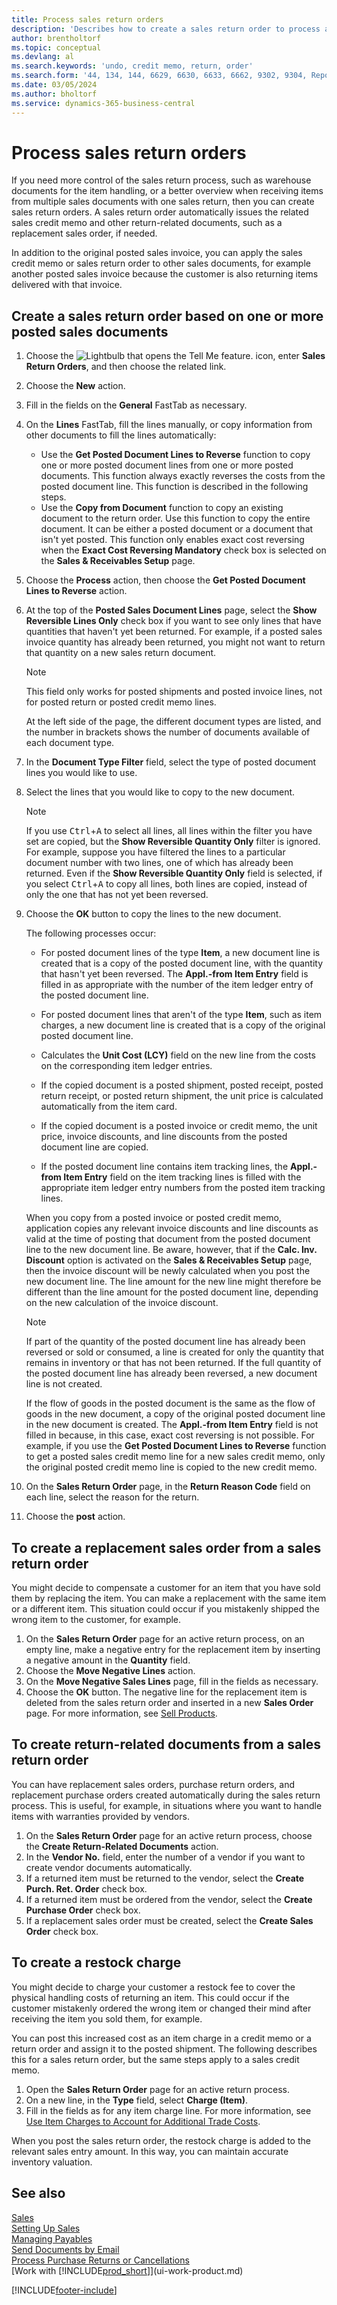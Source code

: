 ```yaml
---
title: Process sales return orders
description: 'Describes how to create a sales return order to process a return, cancellation, or reimbursement for items or services you have been received payment for.'
author: brentholtorf
ms.topic: conceptual
ms.devlang: al
ms.search.keywords: 'undo, credit memo, return, order'
ms.search.form: '44, 134, 144, 6629, 6630, 6633, 6662, 9302, 9304, Report_6646'
ms.date: 03/05/2024
ms.author: bholtorf
ms.service: dynamics-365-business-central
---
```

# Process sales return orders  

If you need more control of the sales return process, such as warehouse documents for the item handling, or a better overview when receiving items from multiple sales documents with one sales return, then you can create sales return orders. A sales return order automatically issues the related sales credit memo and other return-related documents, such as a replacement sales order, if needed.

In addition to the original posted sales invoice, you can apply the sales credit memo or sales return order to other sales documents, for example another posted sales invoice because the customer is also returning items delivered with that invoice.

## Create a sales return order based on one or more posted sales documents  

1. Choose the ![Lightbulb that opens the Tell Me feature.](media/ui-search/search_small.png "Tell me what you want to do") icon, enter **Sales Return Orders**, and then choose the related link.
2. Choose the **New** action.  
3. Fill in the fields on the **General** FastTab as necessary.
4. On the **Lines** FastTab, fill the lines manually, or copy information from other documents to fill the lines automatically:

    - Use the **Get Posted Document Lines to Reverse** function to copy one or more posted document lines from one or more posted documents. This function always exactly reverses the costs from the posted document line. This function is described in the following steps.    
    - Use the **Copy from Document** function to copy an existing document to the return order. Use this function to copy the entire document. It can be either a posted document or a document that isn't yet posted. This function only enables exact cost reversing when the **Exact Cost Reversing Mandatory** check box is selected on the **Sales & Receivables Setup** page.  

5. Choose the **Process** action, then choose the **Get Posted Document Lines to Reverse** action.
6. At the top of the **Posted Sales Document Lines** page, select the **Show Reversible Lines Only** check box if you want to see only lines that have quantities that haven't yet been returned. For example, if a posted sales invoice quantity has already been returned, you might not want to return that quantity on a new sales return document.

    > [!NOTE]  
    >  This field only works for posted shipments and posted invoice lines, not for posted return or posted credit memo lines.

    At the left side of the page, the different document types are listed, and the number in brackets shows the number of documents available of each document type.

7. In the **Document Type Filter** field, select the type of posted document lines you would like to use.  
8. Select the lines that you would like to copy to the new document.  

    > [!NOTE]  
    >  If you use <kbd>Ctrl</kbd>+<kbd>A</kbd> to select all lines, all lines within the filter you have set are copied, but the **Show Reversible Quantity Only** filter is ignored. For example, suppose you have filtered the lines to a particular document number with two lines, one of which has already been returned. Even if the **Show Reversible Quantity Only** field is selected, if you select <kbd>Ctrl</kbd>+<kbd>A</kbd> to copy all lines, both lines are copied, instead of only the one that has not yet been reversed.  

9. Choose the **OK** button to copy the lines to the new document.  

    The following processes occur:  

    -   For posted document lines of the type **Item**, a new document line is created that is a copy of the posted document line, with the quantity that hasn't yet been reversed. The **Appl.-from Item Entry** field is filled in as appropriate with the number of the item ledger entry of the posted document line.  

    -   For posted document lines that aren't of the type **Item**, such as item charges, a new document line is created that is a copy of the original posted document line.  

    -   Calculates the **Unit Cost (LCY)** field on the new line from the costs on the corresponding item ledger entries.  

    -   If the copied document is a posted shipment, posted receipt, posted return receipt, or posted return shipment, the unit price is calculated automatically from the item card.  

    -   If the copied document is a posted invoice or credit memo, the unit price, invoice discounts, and line discounts from the posted document line are copied.  

    -   If the posted document line contains item tracking lines, the **Appl.-from Item Entry** field on the item tracking lines is filled with the appropriate item ledger entry numbers from the posted item tracking lines.  

     When you copy from a posted invoice or posted credit memo, application copies any relevant invoice discounts and line discounts as valid at the time of posting that document from the posted document line to the new document line. Be aware, however, that if the **Calc. Inv. Discount** option is activated on the **Sales & Receivables Setup** page, then the invoice discount will be newly calculated when you post the new document line. The line amount for the new line might therefore be different than the line amount for the posted document line, depending on the new calculation of the invoice discount.  

     > [!NOTE]  
     >  If part of the quantity of the posted document line has already been reversed or sold or consumed, a line is created for only the quantity that remains in inventory or that has not been returned. If the full quantity of the posted document line has already been reversed, a new document line is not created.  
     >   
     >  If the flow of goods in the posted document is the same as the flow of goods in the new document, a copy of the original posted document line in the new document is created. The **Appl.-from Item Entry** field is not filled in because, in this case, exact cost reversing is not possible. For example, if you use the **Get Posted Document Lines to Reverse** function to get a posted sales credit memo line for a new sales credit memo, only the original posted credit memo line is copied to the new credit memo.  

10. On the **Sales Return Order** page, in the **Return Reason Code** field on each line, select the reason for the return.
11. Choose the **post** action.

## To create a replacement sales order from a sales return order
You might decide to compensate a customer for an item that you have sold them by replacing the item. You can make a replacement with the same item or a different item. This situation could occur if you mistakenly shipped the wrong item to the customer, for example.  

1. On the **Sales Return Order** page for an active return process, on an empty line, make a negative entry for the replacement item by inserting a negative amount in the **Quantity** field.  
2. Choose the **Move Negative Lines** action.
3. On the **Move Negative Sales Lines** page, fill in the fields as necessary.
4. Choose the **OK** button. The negative line for the replacement item is deleted from the sales return order and inserted in a new **Sales Order** page. For more information, see [Sell Products](sales-how-sell-products.md).

## To create return-related documents from a sales return order
You can have replacement sales orders, purchase return orders, and replacement purchase orders created automatically during the sales return process. This is useful, for example, in situations where you want to handle items with warranties provided by vendors.

1. On the **Sales Return Order** page for an active return process, choose the **Create Return-Related Documents** action.
2. In the **Vendor No.** field, enter the number of a vendor if you want to create vendor documents automatically.
3. If a returned item must be returned to the vendor, select the **Create Purch. Ret. Order** check box.
4. If a returned item must be ordered from the vendor, select the **Create Purchase Order** check box.
5. If a replacement sales order must be created, select the **Create Sales Order** check box.

## To create a restock charge
You might decide to charge your customer a restock fee to cover the physical handling costs of returning an item. This could occur if the customer mistakenly ordered the wrong item or changed their mind after receiving the item you sold them, for example.

You can post this increased cost as an item charge in a credit memo or a return order and assign it to the posted shipment. The following describes this for a sales return order, but the same steps apply to a sales credit memo.

1. Open the **Sales Return Order** page for an active return process.
2. On a new line, in the **Type** field, select **Charge (Item)**.  
3. Fill in the fields as for any item charge line. For more information, see [Use Item Charges to Account for Additional Trade Costs](payables-how-assign-item-charges.md).  

When you post the sales return order, the restock charge is added to the relevant sales entry amount. In this way, you can maintain accurate inventory valuation.  

## See also

[Sales](sales-manage-sales.md)  
[Setting Up Sales](sales-setup-sales.md)  
[Managing Payables](payables-manage-payables.md)  
[Send Documents by Email](ui-how-send-documents-email.md)  
[Process Purchase Returns or Cancellations](purchasing-how-process-purchase-returns-cancellations.md)  
[Work with [!INCLUDE[prod_short](includes/prod_short.md)]](ui-work-product.md)


[!INCLUDE[footer-include](includes/footer-banner.md)]
